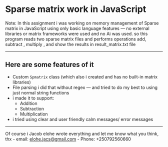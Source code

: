 # Sparse matrix work in JavaScript

Note: In this assignment i was working on memory management of Sparse matrix in JavaScript using only basic language features — no external libraries or matrix frameworks were used and no Ai was used. so this program reads two sparse matrix files and performs operations  add,  subtract , multiply , and show the results in result_matrix.txt file

---

## Here are some features of it

- Custom `Spmatrix` class (which also i created and has no built-in matrix libraries)
- File parsing i did that without regex — and tried to do my best to using just normal string functions
- i made it to support:
  - Addition
  - Subtraction
  - Multiplication
- i tried using clear and user friendly calm messages/ error messages

---
Of course i Jacob elohe wrote everything and let me know what you think, thx - email: elohe.jacs@gmail.com - Phone: +250792560660

